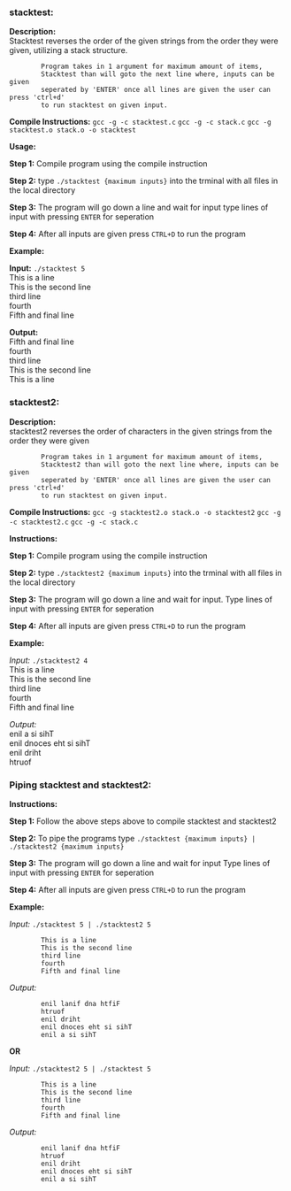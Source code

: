### stacktest:

**Description:** 	
			Stacktest reverses the order of the given strings from the order they were given, utilizing a stack structure.

			Program takes in 1 argument for maximum amount of items,
			Stacktest than will goto the next line where, inputs can be given
			seperated by 'ENTER' once all lines are given the user can press 'ctrl+d'
			to run stacktest on given input.
			
			
			
**Compile Instructions:**
`gcc -g -c stacktest.c`
`gcc -g -c stack.c`
`gcc -g stacktest.o stack.o -o stacktest`

**Usage:**

**Step 1:** Compile program using the compile instruction
			
**Step 2:** type `./stacktest {maximum inputs}` into the trminal with all files in the local directory
			
**Step 3:** The program will go down a line and wait for input type lines of input with pressing `ENTER` for seperation
				
**Step 4:** After all inputs are given press `CTRL+D` to run the program
				
			
**Example:**
		
**Input:**	`./stacktest 5`
<br>			This is a line 
<br>			This is the second line
<br>			third line
<br>			fourth
<br>			Fifth and final line
			
**Output:**
<br>			Fifth and final line
<br>			fourth
<br>			third line
<br>			This is the second line
<br>			This is a line
			
			

### stacktest2:

**Description:** 	
			stacktest2 reverses the order of characters in the given strings from the order
			they were given

			Program takes in 1 argument for maximum amount of items,
			Stacktest2 than will goto the next line where, inputs can be given
			seperated by 'ENTER' once all lines are given the user can press 'ctrl+d'
			to run stacktest on given input.
			

			
**Compile Instructions:**
`gcc -g stacktest2.o stack.o -o stacktest2`
`gcc -g -c stacktest2.c`
`gcc -g -c stack.c`
			

**Instructions:**

**Step 1:** Compile program using the compile instruction
			
**Step 2:** type `./stacktest2 {maximum inputs}` into the trminal with all files in the local directory
			
**Step 3:** The program will go down a line and wait for input. Type lines of input with pressing `ENTER` for seperation
				
**Step 4:** After all inputs are given press `CTRL+D` to run the program
				
			
**Example:**	
		
*Input:*	`./stacktest2 4`
<br>			This is a line
<br>			This is the second line
<br>			third line
<br>			fourth
<br>			Fifth and final line
			
*Output:*
<br>			enil a si sihT
<br>			enil dnoces eht si sihT
<br>			enil driht
<br>			htruof
			
			

### Piping stacktest and stacktest2:

			
	
**Instructions:**
	
**Step 1:** Follow the above steps above to compile stacktest and stacktest2
				
**Step 2:** To pipe the programs type `./stacktest {maximum inputs} | ./stacktest2 {maximum inputs}`
				
**Step 3:** The program will go down a line and wait for input Type lines of input with pressing `ENTER` for seperation
				
**Step 4:** After all inputs are given press `CTRL+D` to run the program
			
			
**Example:**	
		
*Input:*	`./stacktest 5 | ./stacktest2 5`

			This is a line
			This is the second line
			third line
			fourth
			Fifth and final line
			
*Output:*

			enil lanif dna htfiF
			htruof
			enil driht
			enil dnoces eht si sihT
			enil a si sihT
			
			
**OR**
				
				
*Input:*	`./stacktest2 5 | ./stacktest 5`

			This is a line
			This is the second line
			third line
			fourth
			Fifth and final line
			
*Output:*

			enil lanif dna htfiF
			htruof
			enil driht
			enil dnoces eht si sihT
			enil a si sihT

				
				

			
			
			
			
			
